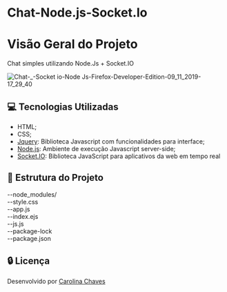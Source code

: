 # Chat-Node.js-Socket.Io

# Visão Geral do Projeto

Chat simples utilizando Node.Js + Socket.IO

![Chat-_-Socket io-Node Js-Firefox-Developer-Edition-09_11_2019-17_29_40](https://user-images.githubusercontent.com/38895689/70942423-68ace580-202d-11ea-91a6-3b23d5a3736f.gif)

## :computer: Tecnologias Utilizadas  

* HTML;
* CSS;
* [Jquery](https://jquery.com): Biblioteca Javascript com funcionalidades para interface;
* [Node.js](https://nodejs.org/en/): Ambiente de execução Javascript server-side;
* [Socket.IO](https://socket.io): Biblioteca JavaScript para aplicativos da web em tempo real

## :page_facing_up: Estrutura do Projeto 

--node_modules/    
--style.css    
--app.js  
--index.ejs  
--js.js  
--package-lock  
--package.json    

## :lock: Licença

Desenvolvido por [Carolina Chaves](https://www.linkedin.com/in/carolinachaves1/)
